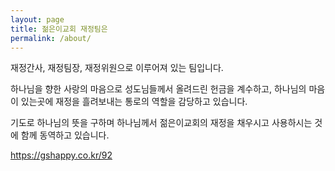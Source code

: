 ```yaml
---
layout: page
title: 젊은이교회 재정팀은
permalink: /about/
---
```


재정간사, 재정팀장, 재정위원으로 이루어져 있는 팀입니다. 

하나님을 향한 사랑의 마음으로 성도님들께서 올려드린 헌금을 계수하고, 하나님의 마음이 있는곳에 재정을 흘려보내는 통로의 역할을 감당하고 있습니다. 

기도로 하나님의 뜻을 구하며 하나님께서 젊은이교회의 재정을 채우시고 사용하시는 것에 함께 동역하고 있습니다.

https://gshappy.co.kr/92
